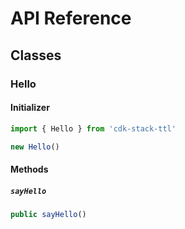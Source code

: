 # API Reference <a name="API Reference"></a>



## Classes <a name="Classes"></a>

### Hello <a name="cdk-stack-ttl.Hello"></a>

#### Initializer <a name="cdk-stack-ttl.Hello.Initializer"></a>

```typescript
import { Hello } from 'cdk-stack-ttl'

new Hello()
```

#### Methods <a name="Methods"></a>

##### `sayHello` <a name="cdk-stack-ttl.Hello.sayHello"></a>

```typescript
public sayHello()
```





